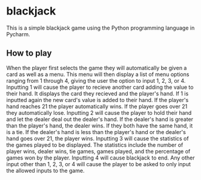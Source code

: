 # blackjack
This is a simple blackjack game using the Python programming language in Pycharm.

## How to play
When the player first selects the game they will automatically be given a card as well as a menu.
This menu will then display a list of menu options ranging from 1 through 4, giving the user the option to input 1, 2, 3, or 4.
Inputting 1 will cause the player to recieve another card adding the value to their hand.
It displays the card they recieved and the player's hand. If 1 is inputted again the new card's value is added to their hand.
If the player's hand reaches 21 the player automatically wins. If the player goes over 21 they automatically lose.
Inputting 2 will cause the player to hold their hand and let the dealer deal out the dealer's hand.
If the dealer's hand is greater than the player's hand, the dealer wins. If they both have the same hand, it is a tie.
If the dealer's hand is less than the player's hand or the dealer's hand goes over 21, the player wins.
Inputting 3 will cause the statistics of the games played to be displayed.
The statistics include the number of player wins, dealer wins, tie games, games played, and the percentage of games won by the player.
Inputting 4 will cause blackjack to end. 
Any other input other than 1, 2, 3, or 4 will cause the player to be asked to only input the allowed inputs to the game. 
